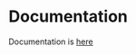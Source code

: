 # Documentation

Documentation is [here](https://developers.expload.com/documentation/expload/marketplace/auction-overview) 
